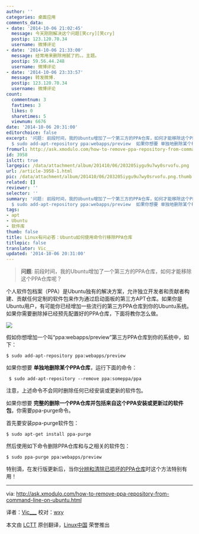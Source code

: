 ```yaml
---
author: ''
categories: 桌面应用
comments_data:
- date: '2014-10-06 21:02:45'
  message: 今天刚刚解决这个问题[笑cry][笑cry]
  postip: 123.120.70.34
  username: 微博评论
- date: '2014-10-06 21:33:00'
  message: 经常用来删除用腻了的。。主题。
  postip: 59.56.44.248
  username: 微博评论
- date: '2014-10-06 23:33:57'
  message: 转发微博.
  postip: 123.120.70.34
  username: 微博评论
count:
  commentnum: 3
  favtimes: 3
  likes: 0
  sharetimes: 5
  viewnum: 6676
date: '2014-10-06 20:31:00'
editorchoice: false
excerpt: '问题: 前段时间，我的Ubuntu增加了一个第三方的PPA仓库，如何才能移除这个PPA仓库呢？  个人软件包档案（PPA）是Ubuntu独有的解决方案，允许独立开发者和贡献者构建、贡献任何定制的软件包来作为通过启动面板的第三方APT仓库。如果你是Ubuntu用户，有可能你已经增加一些流行的第三方PPA仓库到你的Ubuntu系统。如果你需要删除掉已经预先配置好的PPA仓库，下面将教你怎么做。  假如你想增加一个叫ppa:webapps/preview第三方PPA仓库到你的系统中，如下：
  $ sudo add-apt-repository ppa:webapps/preview  如果你想要 单独地删除某个PPA仓库，'
fromurl: http://ask.xmodulo.com/how-to-remove-ppa-repository-from-command-line-on-ubuntu.html
id: 3958
islctt: true
largepic: /data/attachment/album/201410/06/203205iygu9u7wy0srvofu.png
url: /article-3958-1.html
pic: /data/attachment/album/201410/06/203205iygu9u7wy0srvofu.png.thumb.jpg
related: []
reviewer: ''
selector: ''
summary: '问题: 前段时间，我的Ubuntu增加了一个第三方的PPA仓库，如何才能移除这个PPA仓库呢？  个人软件包档案（PPA）是Ubuntu独有的解决方案，允许独立开发者和贡献者构建、贡献任何定制的软件包来作为通过启动面板的第三方APT仓库。如果你是Ubuntu用户，有可能你已经增加一些流行的第三方PPA仓库到你的Ubuntu系统。如果你需要删除掉已经预先配置好的PPA仓库，下面将教你怎么做。  假如你想增加一个叫ppa:webapps/preview第三方PPA仓库到你的系统中，如下：
  $ sudo add-apt-repository ppa:webapps/preview  如果你想要 单独地删除某个PPA仓库，'
tags:
- apt
- Ubuntu
- 软件库
thumb: false
title: Linux有问必答：Ubuntu如何使用命令行移除PPA仓库
titlepic: false
translator: Vic___
updated: '2014-10-06 20:31:00'
---
```



> 
> **问题**: 前段时间，我的Ubuntu增加了一个第三方的PPA仓库，如何才能移除这个PPA仓库呢？
> 
> 
> 


个人软件包档案（PPA）是Ubuntu独有的解决方案，允许独立开发者和贡献者构建、贡献任何定制的软件包来作为通过启动面板的第三方APT仓库。如果你是Ubuntu用户，有可能你已经增加一些流行的第三方PPA仓库到你的Ubuntu系统。如果你需要删除掉已经预先配置好的PPA仓库，下面将教你怎么做。


![](/data/attachment/album/201410/06/203205iygu9u7wy0srvofu.png)


假如你想增加一个叫“ppa:webapps/preview”第三方PPA仓库到你的系统中，如下：



```
$ sudo add-apt-repository ppa:webapps/preview

```

如果你想要 **单独地删除某个PPA仓库**，运行下面的命令：



```
 $ sudo add-apt-repository --remove ppa:someppa/ppa 

```

注意，上述命令不会同时删除任何已经安装或更新的软件包。


如果你想要 **完整的删除一个PPA仓库并包括来自这个PPA安装或更新过的软件包**，你需要ppa-purge命令。


首先要安装ppa-purge软件包：



```
$ sudo apt-get install ppa-purge 

```

然后使用如下命令删除PPA仓库和与之相关的软件包：



```
$ sudo ppa-purge ppa:webapps/preview 

```

特别滴，在发行版更新后，当你[分辨和清除已损坏的PPA仓库](http://ask.xmodulo.com/find-remove-obsolete-ppa-repositories-ubuntu.html)时这个方法特别有用！




---


via: <http://ask.xmodulo.com/how-to-remove-ppa-repository-from-command-line-on-ubuntu.html>


译者：[Vic\_\_\_](http://www.vicyu.net) 校对：[wxy](https://github.com/wxy)


本文由 [LCTT](https://github.com/LCTT/TranslateProject) 原创翻译，[Linux中国](http://linux.cn/) 荣誉推出